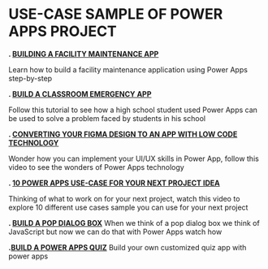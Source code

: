 # USE-CASE SAMPLE OF POWER APPS PROJECT
**. [BUILDING A FACILITY MAINTENANCE APP](https://www.youtube.com/live/TjnL47NBlaM?si=26cy9W9foLSF7_sj)**

Learn how to build a facility maintenance application using Power Apps step-by-step

**. [BUILD A CLASSROOM EMERGENCY APP](https://youtu.be/gIzEzz_4eFQ?si=-I5S4o9oK0Cfse2H)**

Follow this tutorial to see how a high school student used Power Apps can be used to solve a problem faced by students in his school

**. [CONVERTING YOUR FIGMA DESIGN TO AN APP WITH LOW CODE TECHNOLOGY](https://youtu.be/XH0XmwpqVuQ)**

Wonder how you can implement your UI/UX skills in Power App, follow this video to see the wonders of Power Apps technology 

**. [10 POWER APPS USE-CASE FOR YOUR NEXT PROJECT IDEA](https://youtu.be/86cFk_k-YJo?si=IjoGPNLEAM9UafKC)**

Thinking of what to work on for your next project, watch this video to explore 10 different use cases sample you can use for your next project

**. [BUILD A POP DIALOG BOX](https://youtu.be/8T9Pa58H1Co?si=a0xkKF7gmyf_pQ2P)**
When we think of a pop dialog box we think of JavaScript but now we can do that with Power Apps watch how

**.[BUILD A POWER APPS QUIZ](https://youtu.be/RisTtTc9aOY?si=BfJPBI6FTEFfBkbJ)**
Build your own customized quiz app with power apps
